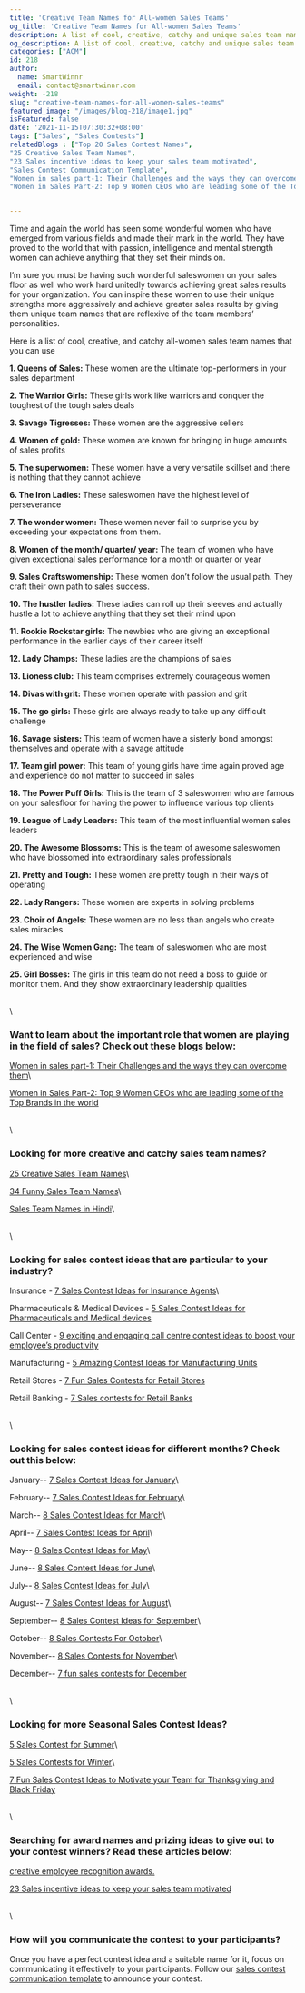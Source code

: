 ```yaml
---
title: 'Creative Team Names for All-women Sales Teams'
og_title: 'Creative Team Names for All-women Sales Teams'
description: A list of cool, creative, catchy and unique sales team names for all-women sales teams
og_description: A list of cool, creative, catchy and unique sales team names for all-women sales teams
categories: ["ACM"]
id: 218
author:
  name: SmartWinnr
  email: contact@smartwinnr.com
weight: -218
slug: "creative-team-names-for-all-women-sales-teams"
featured_image: "/images/blog-218/image1.jpg"
isFeatured: false
date: '2021-11-15T07:30:32+08:00'
tags: ["Sales", "Sales Contests"]
relatedBlogs : ["Top 20 Sales Contest Names",
"25 Creative Sales Team Names",
"23 Sales incentive ideas to keep your sales team motivated",
"Sales Contest Communication Template",
"Women in sales part-1: Their Challenges and the ways they can overcome them",
"Women in Sales Part-2: Top 9 Women CEOs who are leading some of the Top Brands in the world"]


---
```


Time and again the world has seen some wonderful women who have emerged from various fields and made their mark in the world. They have proved to the world that with passion, intelligence and mental strength women can achieve anything that they set their minds on.

I’m sure you must be having such wonderful saleswomen on your sales floor as well who work hard unitedly towards achieving great sales results for your organization. You can inspire these women to use their unique strengths more aggressively and achieve greater sales results by giving them unique team names that are reflexive of the team members’ personalities. 

Here is a list of cool, creative, and catchy all-women sales team names that you can use

**1. Queens of Sales:** These women are the ultimate top-performers in your sales department

**2. The Warrior Girls:** These girls work like warriors and conquer the toughest of the tough sales deals

**3. Savage Tigresses:** These women are the aggressive sellers

**4. Women of gold:** These women are known for bringing in huge amounts of sales profits

**5. The superwomen:** These women have a very versatile skillset and there is nothing that they cannot achieve

**6. The Iron Ladies:** These saleswomen have the highest level of perseverance

**7. The wonder women:** These women never fail to surprise you by exceeding your expectations from them.

**8. Women of the month/ quarter/ year:** The team of women who have given exceptional sales performance for a month or quarter or year

**9. Sales Craftswomenship:** These women don’t follow the usual path. They craft their own path to sales success. 

**10. The hustler ladies:** These ladies can roll up their sleeves and actually hustle a lot to achieve anything that they set their mind upon

**11. Rookie Rockstar girls:** The newbies who are giving an exceptional performance in the earlier days of their career itself

**12. Lady Champs:** These ladies are the champions of sales 

**13. Lioness club:** This team comprises extremely courageous women

**14. Divas with grit:** These women operate with passion and grit

**15. The go girls:** These girls are always ready to take up any difficult challenge

**16. Savage sisters:** This team of women have a sisterly bond amongst themselves and operate with a savage attitude

**17. Team girl power:** This team of young girls have time again proved age and experience do not matter to succeed in sales

**18. The Power Puff Girls:** This is the team of 3 saleswomen who are famous on your salesfloor for having the power to influence various top clients

**19. League of Lady Leaders:** This team of the most influential women sales leaders

**20. The Awesome Blossoms:** This is the team of awesome saleswomen who have blossomed into extraordinary sales professionals

**21. Pretty and Tough:** These women are pretty tough in their ways of operating

**22. Lady Rangers:** These women are experts in solving problems

**23. Choir of Angels:** These women are no less than angels who create sales miracles

**24. The Wise Women Gang:** The team of saleswomen who are most experienced and wise

**25. Girl Bosses:** The girls in this team do not need a boss to guide or monitor them. And they show extraordinary leadership qualities

\
\

### Want to learn about the important role that women are playing in the field of sales? Check out these blogs below:

[Women in sales part-1: Their Challenges and the ways they can overcome them](https://smartwinnr.com/post/women-in-sales-part-1-their-challenges-and-the-ways-they-can-overcome-them/)\

[Women in Sales Part-2: Top 9 Women CEOs who are leading some of the Top Brands in the world](https://smartwinnr.com/post/women-in-sales-part-2-top-9-women-ceo-who-are-leading-some-of-the-top-brands-in-the-world/)

\
\

### Looking for more creative and catchy sales team names?

[25 Creative Sales Team Names](https://www.smartwinnr.com/post/25-creative-sales-team-names/)\

[34 Funny Sales Team Names](https://www.smartwinnr.com/post/funny-sales-team-names/)\

[Sales Team Names in Hindi](https://smartwinnr.com/post/sales-team-names-in-hindi/)\

\
\

### Looking for sales contest ideas that are particular to your industry?

Insurance - [7 Sales Contest Ideas for Insurance Agents](https://smartwinnr.com/post/sales-contests-for-the-insurance-agents/)\

Pharmaceuticals & Medical Devices - [5 Sales Contest Ideas for Pharmaceuticals and Medical devices](https://smartwinnr.com/post/5-sales-contests-for-pharma-and-medical-device-companies/)

Call Center - [9 exciting and engaging call centre contest ideas to boost your employee’s productivity](https://www.smartwinnr.com/post/9-exciting-and-engaging-call-center-contest-ideas-to-boost-your-employee-productivity/)

Manufacturing - [5 Amazing Contest Ideas for Manufacturing Units](https://smartwinnr.com/post/5-amazing-contest-ideas-for-manufacturing-units/)

Retail Stores - [7 Fun Sales Contests for Retail Stores](https://smartwinnr.com/post/7-fun-sales-contests-for-retail-stores/)

Retail Banking - [7 Sales contests for Retail Banks](https://smartwinnr.com/post/7-sales-contests-for-retail-banks/)

\
\

### Looking for sales contest ideas for different months? Check out this below:

January-- [7 Sales Contest Ideas for January](https://www.smartwinnr.com/post/7-sales-contest-ideas-for-january/)\

February-- [7 Sales Contest Ideas for February](https://www.smartwinnr.com/post/7-sales-contest-ideas-for-february/)\

March-- [8 Sales Contest Ideas for March](https://www.smartwinnr.com/post/8-sales-contest-ideas-for-march/)\

April-- [7 Sales Contest Ideas for April](https://www.smartwinnr.com/post/7-sales-contest-ideas-for-april/)\

May-- [8 Sales Contest Ideas for May](https://www.smartwinnr.com/post/8-sales-contest-ideas-for-may/)\ 

June-- [8 Sales Contest Ideas for June](https://www.smartwinnr.com/post/8-sales-contest-ideas-for-june/)\

July-- [8 Sales Contest Ideas for July](https://www.smartwinnr.com/post/8-sales-contest-ideas-for-july-2023/)\

August-- [7 Sales Contest Ideas for August](https://www.smartwinnr.com/post/7-sales-contest-ideas-for-august/)\

September-- [8 Sales Contest Ideas for September](https://www.smartwinnr.com/post/8-sales-contest-ideas-for-september/)\ 

October-- [8 Sales Contests For October](https://smartwinnr.com/post/8-sales-contests-for-october/)\

November-- [8 Sales Contests for November](https://smartwinnr.com/post/8-sales-contests-for-november/)\

December-- [7 fun sales contests for December](https://smartwinnr.com/post/7-fun-sales-contests-for-december/)

\
\

### Looking for more Seasonal Sales Contest Ideas?

[5 Sales Contest for Summer](https://smartwinnr.com/post/5-sales-contest-for-summer/)\

[5 Sales Contests for Winter](https://smartwinnr.com/post/sales-contests-for-winter/)\

[7 Fun Sales Contest Ideas to Motivate your Team for Thanksgiving and Black Friday](https://www.smartwinnr.com/post/7-fun-sales-contest-ideas-to-motivate-your-team-for-thanksgiving-and-black-friday/)

\
\

### Searching for award names and prizing ideas to give out to your contest winners? Read these articles below:

[creative employee recognition awards.](https://www.smartwinnr.com/post/creative-employee-recognition-award-names/)

[23 Sales incentive ideas to keep your sales team motivated](https://www.smartwinnr.com/post/sales-incentive-ideas-to-keep-your-sales-team-motivated/)

\
\

### How will you communicate the contest to your participants?

Once you have a perfect contest idea and a suitable name for it, focus on communicating it effectively to your participants. Follow our [sales contest communication template](https://www.smartwinnr.com/post/sales-contest-communication-template/) to announce your contest.

